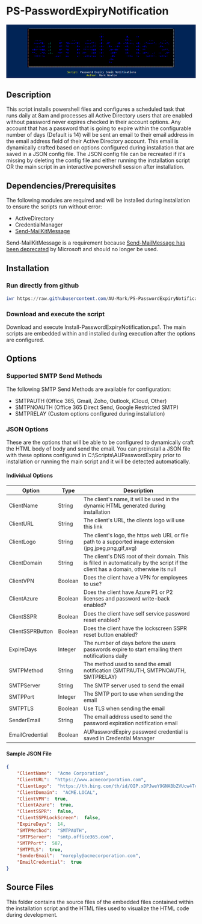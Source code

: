 # PS-PasswordExpiryNotification
<p align="center">
    <img src="https://raw.githubusercontent.com/AU-Mark/PS-PasswordExpiryNotification/refs/heads/main/Source%20Files/PS-PasswordExpiryNotification.png" />
</p>

## Description
This script installs powershell files and configures a scheduled task that runs daily at 8am and processes all Active Directory users that are enabled without password never expires checked in their account options. Any account that has a password that is going to expire within the configurable number of days (Default is 14) will be sent an email to their email address in the email address field of their Active Directory account. This email is dynamically crafted based on options configured during installation that are saved in a JSON config file. The JSON config file can be recreated if it's missing by deleting the config file and either running the installation script OR the main script in an interactive powershell session after installation.

## Dependencies/Prerequisites
The following modules are required and will be installed during installation to ensure the scripts run without error:
*   ActiveDirectory
*   CredentialManager
*   [Send-MailKitMessage](https://www.powershellgallery.com/packages/send-mailkitmessage)

Send-MailKitMessage is a requirement because [Send-MailMessage has been deprecated](https://github.com/dotnet/platform-compat/blob/master/docs/DE0005.md) by Microsoft and should no longer be used.

## Installation
### Run directly from github
```powershell
iwr https://raw.githubusercontent.com/AU-Mark/PS-PasswordExpiryNotification/main/Install-PasswordExpiryNotification.ps1 | iex
```

### Download and execute the script
Download and execute Install-PasswordExpiryNotification.ps1. The main scripts are embedded within and installed during execution after the options are configured.

## Options
### Supported SMTP Send Methods
The following SMTP Send Methods are available for configuration:
*   SMTPAUTH (Office 365, Gmail, Zoho, Outlook, iCloud, Other)
*   SMTPNOAUTH (Office 365 Direct Send, Google Restricted SMTP)
*   SMTPRELAY (Custom options configured during installation)

### JSON Options
These are the options that will be able to be configured to dynamically craft the HTML body of body and send the email. You can preinstall a JSON file with these options configured in C:\Scripts\AUPasswordExpiry prior to installation or running the main script and it will be detected automatically.
#### Individual Options
| Option | Type | Description |
| --- | --- | --- |
| ClientName | String | The client's name, it will be used in the dynamic HTML generated during installation |
| ClientURL | String | The client's URL, the clients logo will use this link |
| ClientLogo | String | The client's logo, the https web URL or file path to a supported image extension (jpg,jpeg,png,gif,svg) |
| ClientDomain | String | The client's DNS root of their domain. This is filled in automatically by the script if the client has a domain, otherwise its null |
| ClientVPN | Boolean | Does the client have a VPN for employees to use? |
| ClientAzure | Boolean | Does the client have Azure P1 or P2 licenses and password write-back enabled? |
| ClientSSPR | Boolean | Does the client have self service password reset enabled? |
| ClientSSPRButton | Boolean | Does the client have the lockscreen SSPR reset button enabled? |
| ExpireDays | Integer | The number of days before the users passwords expire to start emailing them notifications daily |
| SMTPMethod | String | The method used to send the email notification (SMTPAUTH, SMTPNOAUTH, SMTPRELAY) |
| SMTPServer | String | The SMTP server used to send the email |
| SMTPPort | Integer | The SMTP port to use when sending the email |
| SMTPTLS | Boolean | Use TLS when sending the email |
| SenderEmail | String | The email address used to send the password expiration notification email |
| EmailCredential | Boolean | AUPasswordExpiry password credential is saved in Credential Manager |

#### Sample JSON File
```json
{
    "ClientName":  "Acme Corporation",
    "ClientURL":  "https://www.acmecorporation.com",
    "ClientLogo":  "https://th.bing.com/th/id/OIP.xDPJweY9GNABbZVUcw4TcwHaHa?rs=1\u0026pid=ImgDetMain",
    "ClientDomain":  "ACME.LOCAL",
    "ClientVPN":  true,
    "ClientAzure":  true,
    "ClientSSPR":  false,
    "ClientSSPRLockScreen":  false,
    "ExpireDays":  14,
    "SMTPMethod":  "SMTPAUTH",
    "SMTPServer":  "smtp.office365.com",
    "SMTPPort":  587,
    "SMTPTLS":  true,
    "SenderEmail":  "noreply@acmecorporation.com",
    "EmailCredential":  true
}
```
## Source Files
This folder contains the source files of the embedded files contained within the installation script and the HTML files used to visualize the HTML code during development.
